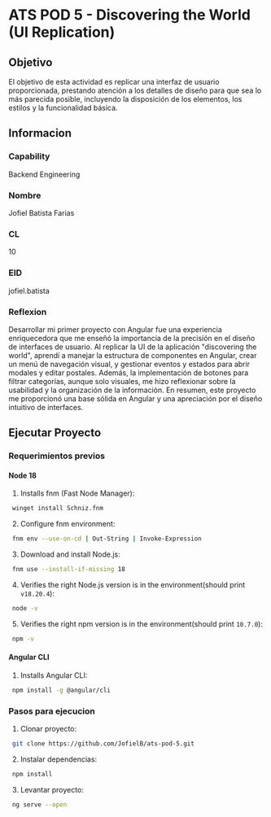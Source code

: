  # ATS POD 5 - Discovering the World (UI Replication)

## Objetivo

El objetivo de esta actividad es replicar una interfaz de usuario proporcionada, prestando atención a los detalles de diseño para que sea lo más parecida posible, incluyendo la disposición de los elementos, los estilos y la funcionalidad básica.

## Informacion
### Capability
Backend Engineering
### Nombre
Jofiel Batista Farias
### CL
10
### EID
jofiel.batista
### Reflexion
Desarrollar mi primer proyecto con Angular fue una experiencia enriquecedora que me enseñó la importancia de la precisión en el diseño de interfaces de usuario. Al replicar la UI de la aplicación "discovering the world", aprendí a manejar la estructura de componentes en Angular, crear un menú de navegación visual, y gestionar eventos y estados para abrir modales y editar postales. Además, la implementación de botones para filtrar categorías, aunque solo visuales, me hizo reflexionar sobre la usabilidad y la organización de la información. En resumen, este proyecto me proporcionó una base sólida en Angular y una apreciación por el diseño intuitivo de interfaces.

## Ejecutar Proyecto
### Requerimientos previos
#### Node 18
1. Installs fnm (Fast Node Manager):
```bash
 winget install Schniz.fnm
```
2. Configure fnm environment:
```bash
 fnm env --use-on-cd | Out-String | Invoke-Expression
 ```
3. Download and install Node.js:
```bash
 fnm use --install-if-missing 18
 ```
4. Verifies the right Node.js version is in the environment(should print `v18.20.4`):
```bash
 node -v
 ```
5. Verifies the right npm version is in the environment(should print `10.7.0`):
```bash
 npm -v
 ```
#### Angular CLI
1. Installs Angular CLI:
```bash
 npm install -g @angular/cli
```
### Pasos para ejecucion
1. Clonar proyecto:
```bash
 git clone https://github.com/JofielB/ats-pod-5.git
```
2. Instalar dependencias:
```bash
 npm install
```
3. Levantar proyecto:
```bash
 ng serve --open
```


